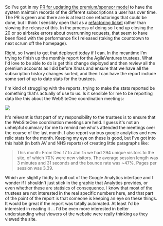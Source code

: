 So I've got in my [PR for updating the premium/sponsor model](https://github.com/AgileVentures/WebsiteOne/pull/2039) to have the system maintain records of the different subscriptions a user has over time.  The PR is green and there are is at least one refactorings that could be done, but I think I sensibly open that as a [refactoring ticket](https://github.com/AgileVentures/WebsiteOne/issues/2103) rather than slowing the release of this.  In the process of doing so I end up closing the 20 or so airbrake errors about overrunning requests, that seem to have been fixed with the performance fix I released (taking the countdown to next scrum off the homepage).

Right, so I want to get that deployed today if I can.  In the meantime I'm trying to finish up the monthly report for the AgileVentures trustees.  What I'd love to be able to do is get this change deployed and then review all the premium accounts as I did before Xmas and ensure that we have all the subscription history changes sorted, and then I can have the report include some sort of up to date stats for the trustees.  

I'm kind of struggling with the reports, trying to make the stats reported be something that's actually of use to us.  Is it sensible for me to be reporting data like this about the WebSiteOne coordination meetings:

![](https://dl.dropbox.com/s/r4fsvru82gmpu38/Screenshot%202018-01-17%2009.57.57.png?dl=0)

It's relevant is that part of my responsibility to the trustees is to ensure that the WebSiteOne coordination meetings are held.  I guess it's not an unhelpful summary for me to remind me who's attended the meetings over the course of the last month.  I also report various google analytics and new relic stats for the month.  Keeping my eye on these is good, but I've got into this habit (in both AV and NHS reports) of creating little paragraphs like:

> This month: From Dec 17 to Jan 15 we had 294 unique visitors to the site, of which 70% were new visitors.  The average session length was 3 minutes and 31 seconds and the bounce rate was ~47%.  Pages per session was 3.39. 

Which are slighlty fiddly to pull out of the Google Analytics interface and I wonder if I shouldn't just stick in the graphic that Analytics provides, or even whether these are statisics of consequence.  I know that most of the trustees are not interested in the real specific numbers here, and that part of the point of the report is that someone is keeping an eye on these things.  It would be great if the report was totally automated.  At least I'd be interested in reading it ...  I'd be even more interested in better understanding what viewers of the website were really thinking as they viewed the site.
  
